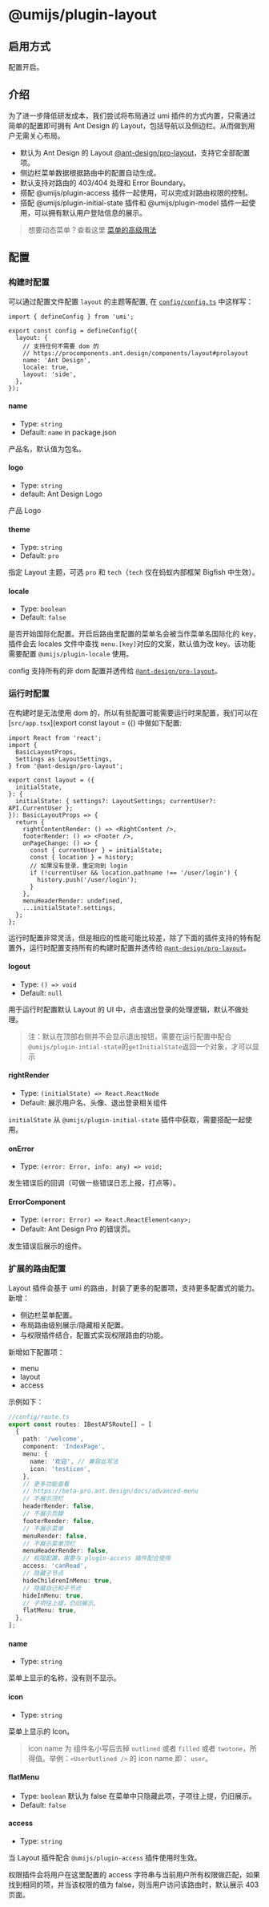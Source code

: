 # @umijs/plugin-layout

## 启用方式

配置开启。

## 介绍

为了进一步降低研发成本，我们尝试将布局通过 umi 插件的方式内置，只需通过简单的配置即可拥有 Ant Design 的 Layout，包括导航以及侧边栏。从而做到用户无需关心布局。

- 默认为 Ant Design 的 Layout [@ant-design/pro-layout](https://www.npmjs.com/package/@ant-design/pro-layout)，支持它全部配置项。
- 侧边栏菜单数据根据路由中的配置自动生成。
- 默认支持对路由的 403/404 处理和 Error Boundary。
- 搭配 @umijs/plugin-access 插件一起使用，可以完成对路由权限的控制。
- 搭配 @umijs/plugin-initial-state 插件和 @umijs/plugin-model 插件一起使用，可以拥有默认用户登陆信息的展示。

> 想要动态菜单？查看这里 [菜单的高级用法](https://beta-pro.ant.design/docs/advanced-menu-cn)

## 配置

### 构建时配置

可以通过配置文件配置 `layout` 的主题等配置, 在 [`config/config.ts`](https://github.com/ant-design/ant-design-pro/blob/4a2cb720bfcdab34f2b41a3b629683329c783690/config/config.ts#L15) 中这样写：

```tsx
import { defineConfig } from 'umi';

export const config = defineConfig({
  layout: {
    // 支持任何不需要 dom 的
    // https://procomponents.ant.design/components/layout#prolayout
    name: 'Ant Design',
    locale: true,
    layout: 'side',
  },
});
```

#### name

- Type: `string`
- Default: `name` in package.json

产品名，默认值为包名。

#### logo

- Type: `string`
- default: Ant Design Logo

产品 Logo

#### theme

- Type: `string`
- Default: `pro`

指定 Layout 主题，可选 `pro` 和 `tech`（`tech` 仅在蚂蚁内部框架 Bigfish 中生效）。

#### locale

- Type: `boolean`
- Default: `false`

是否开始国际化配置。开启后路由里配置的菜单名会被当作菜单名国际化的 key，插件会去 locales 文件中查找 `menu.[key]`对应的文案，默认值为改 key。该功能需要配置 `@umijs/plugin-locale` 使用。

config 支持所有的非 dom 配置并透传给 [`@ant-design/pro-layout`](https://procomponents.ant.design/components/layout#prolayout)。

### 运行时配置

在构建时是无法使用 dom 的，所以有些配置可能需要运行时来配置，我们可以在 [`src/app.tsx`](export const layout = ({) 中做如下配置:

```tsx
import React from 'react';
import {
  BasicLayoutProps,
  Settings as LayoutSettings,
} from '@ant-design/pro-layout';

export const layout = ({
  initialState,
}: {
  initialState: { settings?: LayoutSettings; currentUser?: API.CurrentUser };
}): BasicLayoutProps => {
  return {
    rightContentRender: () => <RightContent />,
    footerRender: () => <Footer />,
    onPageChange: () => {
      const { currentUser } = initialState;
      const { location } = history;
      // 如果没有登录，重定向到 login
      if (!currentUser && location.pathname !== '/user/login') {
        history.push('/user/login');
      }
    },
    menuHeaderRender: undefined,
    ...initialState?.settings,
  };
};
```

运行时配置非常灵活，但是相应的性能可能比较差，除了下面的插件支持的特有配置外，运行时配置支持所有的构建时配置并透传给 [`@ant-design/pro-layout`](https://procomponents.ant.design/components/layout#prolayout)。

#### logout

- Type: `() => void`
- Default: `null`

用于运行时配置默认 Layout 的 UI 中，点击退出登录的处理逻辑，默认不做处理。

> 注：默认在顶部右侧并不会显示退出按钮，需要在运行配置中配合`@umijs/plugin-intial-state`的`getInitialState`返回一个对象，才可以显示

#### rightRender

- Type: `(initialState) => React.ReactNode`
- Default: 展示用户名、头像、退出登录相关组件

`initialState` 从 `@umijs/plugin-initial-state` 插件中获取，需要搭配一起使用。

#### onError

- Type: `(error: Error, info: any) => void;`

发生错误后的回调（可做一些错误日志上报，打点等）。

#### ErrorComponent

- Type: `(error: Error) => React.ReactElement<any>;`
- Default: Ant Design Pro 的错误页。

发生错误后展示的组件。

### 扩展的路由配置

Layout 插件会基于 umi 的路由，封装了更多的配置项，支持更多配置式的能力。新增：

- 侧边栏菜单配置。
- 布局路由级别展示/隐藏相关配置。
- 与权限插件结合，配置式实现权限路由的功能。

新增如下配置项：

- menu
- layout
- access

示例如下：

```typescript
//config/route.ts
export const routes: IBestAFSRoute[] = [
  {
    path: '/welcome',
    component: 'IndexPage',
    menu: {
      name: '欢迎', // 兼容此写法
      icon: 'testicon',
    },
    // 更多功能查看
    // https://beta-pro.ant.design/docs/advanced-menu
    // 不展示顶栏
    headerRender: false,
    // 不展示页脚
    footerRender: false,
    // 不展示菜单
    menuRender: false,
    // 不展示菜单顶栏
    menuHeaderRender: false,
    // 权限配置，需要与 plugin-access 插件配合使用
    access: 'canRead',
    // 隐藏子节点
    hideChildrenInMenu: true,
    // 隐藏自己和子节点
    hideInMenu: true,
    // 子项往上提，仍旧展示,
    flatMenu: true,
  },
];
```

#### name

- Type: `string`

菜单上显示的名称，没有则不显示。

#### icon

- Type: `string`

菜单上显示的 Icon。

> icon name 为 组件名小写后去掉 `outlined` 或者 `filled` 或者 `twotone`，所得值。举例：`<UserOutlined />` 的 icon name 即： `user`。

#### flatMenu

- Type: `boolean` 默认为 false 在菜单中只隐藏此项，子项往上提，仍旧展示。
- Default: `false`

#### access

- Type: `string`

当 Layout 插件配合 `@umijs/plugin-access` 插件使用时生效。

权限插件会将用户在这里配置的 access 字符串与当前用户所有权限做匹配，如果找到相同的项，并当该权限的值为 false，则当用户访问该路由时，默认展示 403 页面。
